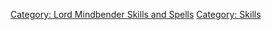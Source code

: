 [Category: Lord Mindbender Skills and
Spells](Category:_Lord_Mindbender_Skills_and_Spells "wikilink")
[Category: Skills](Category:_Skills "wikilink")
